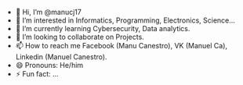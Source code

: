 - 👋 Hi, I’m @manucj17
- 👀 I’m interested in Informatics, Programming, Electronics, Science...
- 🌱 I’m currently learning  Cybersecurity, Data analytics.
- 💞️ I’m looking to collaborate on Projects.
- 📫 How to reach me Facebook (Manu Canestro), VK (Manuel Ca), Linkedin (Manuel Canestro).
- 😄 Pronouns: He/him
- ⚡ Fun fact: ...

<!---
manuwoki16/manuwoki16 is a ✨ special ✨ repository because its `README.md` (this file) appears on your GitHub profile.
You can click the Preview link to take a look at your changes.
--->
